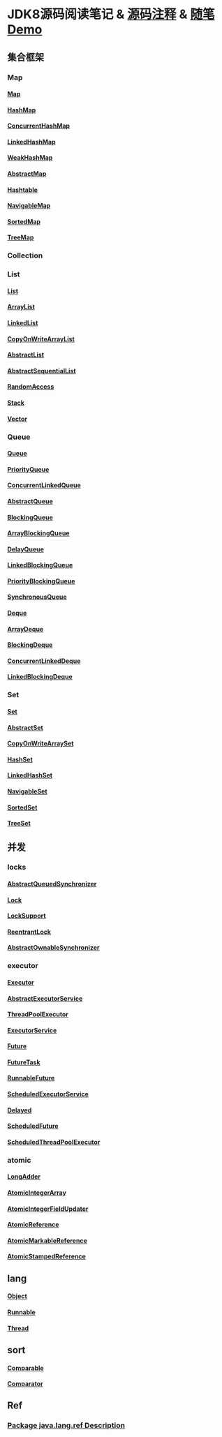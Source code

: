 # JDK8源码阅读笔记 & [源码注释](https://github.com/BoulCheng/JDK8/blob/master/src/java/) & [随笔Demo](https://github.com/BoulCheng/JDK-Demos) 

## 集合框架
### Map
#### [Map](https://github.com/BoulCheng/JDK8/blob/master/recipe/markdown/collections/framework/map/Map.md) 
#### [HashMap](https://github.com/BoulCheng/JDK8/blob/master/recipe/markdown/collections/framework/map/HashMap.md)
#### [ConcurrentHashMap](https://github.com/BoulCheng/JDK8/blob/master/recipe/markdown/collections/framework/map/ConcurrentHashMap.md)
#### [LinkedHashMap](https://github.com/BoulCheng/JDK8/blob/master/recipe/markdown/collections/framework/map/LinkedHashMap.md)
#### [WeakHashMap](https://github.com/BoulCheng/JDK8/blob/master/recipe/markdown/collections/framework/map/WeakHashMap.md)
#### [AbstractMap](https://github.com/BoulCheng/JDK8/blob/master/recipe/markdown/collections/framework/map/AbstractMap.md)
#### [Hashtable](https://github.com/BoulCheng/JDK8/blob/master/recipe/markdown/collections/framework/map/Hashtable.md)
#### [NavigableMap](https://github.com/BoulCheng/JDK8/blob/master/recipe/markdown/collections/framework/map/NavigableMap.md)
#### [SortedMap](https://github.com/BoulCheng/JDK8/blob/master/recipe/markdown/collections/framework/map/SortedMap.md)
#### [TreeMap](https://github.com/BoulCheng/JDK8/blob/master/recipe/markdown/collections/framework/map/TreeMap.md)

### Collection
### List
#### [List](https://github.com/BoulCheng/JDK8/blob/master/recipe/markdown/collections/framework/collection/list/List.md)
#### [ArrayList](https://github.com/BoulCheng/JDK8/blob/master/recipe/markdown/collections/framework/collection/list/ArrayList.md)
#### [LinkedList](https://github.com/BoulCheng/JDK8/blob/master/recipe/markdown/collections/framework/collection/list/LinkedList.md)
#### [CopyOnWriteArrayList](https://github.com/BoulCheng/JDK8/blob/master/recipe/markdown/collections/framework/collection/list/CopyOnWriteArrayList.md)
#### [AbstractList](https://github.com/BoulCheng/JDK8/blob/master/recipe/markdown/collections/framework/collection/list/AbstractList.md)
#### [AbstractSequentialList](https://github.com/BoulCheng/JDK8/blob/master/recipe/markdown/collections/framework/collection/list/AbstractSequentialList.md)
#### [RandomAccess](https://github.com/BoulCheng/JDK8/blob/master/recipe/markdown/collections/framework/collection/list/RandomAccess.md)
#### [Stack](https://github.com/BoulCheng/JDK8/blob/master/recipe/markdown/collections/framework/collection/list/Stack.md)
#### [Vector](https://github.com/BoulCheng/JDK8/blob/master/recipe/markdown/collections/framework/collection/list/Vector.md)

### Queue
#### [Queue](https://github.com/BoulCheng/JDK8/blob/master/recipe/markdown/collections/framework/collection/queue/Queue.md)
#### [PriorityQueue](https://github.com/BoulCheng/JDK8/blob/master/recipe/markdown/collections/framework/collection/queue/PriorityQueue.md)
#### [ConcurrentLinkedQueue](https://github.com/BoulCheng/JDK8/blob/master/recipe/markdown/collections/framework/collection/queue/ConcurrentLinkedQueue.md)
#### [AbstractQueue](https://github.com/BoulCheng/JDK8/blob/master/recipe/markdown/collections/framework/collection/queue/AbstractQueue.md)

#### [BlockingQueue](https://github.com/BoulCheng/JDK8/blob/master/recipe/markdown/collections/framework/collection/queue/blocking/BlockingQueue.md)
#### [ArrayBlockingQueue](https://github.com/BoulCheng/JDK8/blob/master/recipe/markdown/collections/framework/collection/queue/blocking/ArrayBlockingQueue.md)
#### [DelayQueue](https://github.com/BoulCheng/JDK8/blob/master/recipe/markdown/collections/framework/collection/queue/blocking/DelayQueue.md)
#### [LinkedBlockingQueue](https://github.com/BoulCheng/JDK8/blob/master/recipe/markdown/collections/framework/collection/queue/blocking/LinkedBlockingQueue.md)
#### [PriorityBlockingQueue](https://github.com/BoulCheng/JDK8/blob/master/recipe/markdown/collections/framework/collection/queue/blocking/PriorityBlockingQueue.md)
#### [SynchronousQueue](https://github.com/BoulCheng/JDK8/blob/master/recipe/markdown/collections/framework/collection/queue/blocking/SynchronousQueue.md)

#### [Deque](https://github.com/BoulCheng/JDK8/blob/master/recipe/markdown/collections/framework/collection/queue/deque/Deque.md)
#### [ArrayDeque](https://github.com/BoulCheng/JDK8/blob/master/recipe/markdown/collections/framework/collection/queue/deque/ArrayDeque.md)
#### [BlockingDeque](https://github.com/BoulCheng/JDK8/blob/master/recipe/markdown/collections/framework/collection/queue/deque/BlockingDeque.md)
#### [ConcurrentLinkedDeque](https://github.com/BoulCheng/JDK8/blob/master/recipe/markdown/collections/framework/collection/queue/deque/ConcurrentLinkedDeque.md)
#### [LinkedBlockingDeque](https://github.com/BoulCheng/JDK8/blob/master/recipe/markdown/collections/framework/collection/queue/deque/LinkedBlockingDeque.md)

### Set
#### [Set](https://github.com/BoulCheng/JDK8/blob/master/recipe/markdown/collections/framework/collection/set/Set.md)
#### [AbstractSet](https://github.com/BoulCheng/JDK8/blob/master/recipe/markdown/collections/framework/collection/set/AbstractSet.md)
#### [CopyOnWriteArraySet](https://github.com/BoulCheng/JDK8/blob/master/recipe/markdown/collections/framework/collection/set/CopyOnWriteArraySet.md)
#### [HashSet](https://github.com/BoulCheng/JDK8/blob/master/recipe/markdown/collections/framework/collection/set/HashSet.md)
#### [LinkedHashSet](https://github.com/BoulCheng/JDK8/blob/master/recipe/markdown/collections/framework/collection/set/LinkedHashSet.md)
#### [NavigableSet](https://github.com/BoulCheng/JDK8/blob/master/recipe/markdown/collections/framework/collection/set/NavigableSet.md)
#### [SortedSet](https://github.com/BoulCheng/JDK8/blob/master/recipe/markdown/collections/framework/collection/set/SortedSet.md)
#### [TreeSet](https://github.com/BoulCheng/JDK8/blob/master/recipe/markdown/collections/framework/collection/set/TreeSet.md)

## 并发
### locks
#### [AbstractQueuedSynchronizer](https://github.com/BoulCheng/JDK8/blob/master/recipe/markdown/concurrent/locks/AbstractQueuedSynchronizer.md)
#### [Lock](https://github.com/BoulCheng/JDK8/blob/master/recipe/markdown/concurrent/locks/Lock.md)
#### [LockSupport](https://github.com/BoulCheng/JDK8/blob/master/recipe/markdown/concurrent/locks/LockSupport.md)
#### [ReentrantLock](https://github.com/BoulCheng/JDK8/blob/master/recipe/markdown/concurrent/locks/ReentrantLock.md)
#### [AbstractOwnableSynchronizer](https://github.com/BoulCheng/JDK8/blob/master/recipe/markdown/concurrent/locks/AbstractOwnableSynchronizer.md)

### executor
#### [Executor](https://github.com/BoulCheng/JDK8/blob/master/recipe/markdown/concurrent/executor/Executor.md)
#### [AbstractExecutorService](https://github.com/BoulCheng/JDK8/blob/master/recipe/markdown/concurrent/executor/AbstractExecutorService.md)
#### [ThreadPoolExecutor](https://github.com/BoulCheng/JDK8/blob/master/recipe/markdown/concurrent/executor/ThreadPoolExecutor.md)
#### [ExecutorService](https://github.com/BoulCheng/JDK8/blob/master/recipe/markdown/concurrent/executor/ExecutorService.md)
#### [Future](https://github.com/BoulCheng/JDK8/blob/master/recipe/markdown/concurrent/executor/Future.md)
#### [FutureTask](https://github.com/BoulCheng/JDK8/blob/master/recipe/markdown/concurrent/executor/FutureTask.md)
#### [RunnableFuture](https://github.com/BoulCheng/JDK8/blob/master/recipe/markdown/concurrent/executor/RunnableFuture.md)

#### [ScheduledExecutorService](https://github.com/BoulCheng/JDK8/blob/master/recipe/markdown/concurrent/executor/schedule/ScheduledExecutorService.md)
#### [Delayed](https://github.com/BoulCheng/JDK8/blob/master/recipe/markdown/concurrent/executor/schedule/Delayed.md)
#### [ScheduledFuture](https://github.com/BoulCheng/JDK8/blob/master/recipe/markdown/concurrent/executor/schedule/ScheduledFuture.md)
#### [ScheduledThreadPoolExecutor](https://github.com/BoulCheng/JDK8/blob/master/recipe/markdown/concurrent/executor/schedule/ScheduledThreadPoolExecutor.md)

### atomic
#### [LongAdder](https://github.com/BoulCheng/JDK8/blob/master/recipe/markdown/concurrent/atomic/LongAdder.md)
#### [AtomicIntegerArray](https://github.com/BoulCheng/JDK8/blob/master/recipe/markdown/concurrent/atomic/AtomicIntegerArray.md)
#### [AtomicIntegerFieldUpdater](https://github.com/BoulCheng/JDK8/blob/master/recipe/markdown/concurrent/atomic/AtomicIntegerFieldUpdater.md)
#### [AtomicReference](https://github.com/BoulCheng/JDK8/blob/master/recipe/markdown/concurrent/atomic/AtomicReference.md)
#### [AtomicMarkableReference](https://github.com/BoulCheng/JDK8/blob/master/recipe/markdown/concurrent/atomic/AtomicMarkableReference.md)
#### [AtomicStampedReference](https://github.com/BoulCheng/JDK8/blob/master/recipe/markdown/concurrent/atomic/AtomicStampedReference.md)

## lang
#### [Object](https://github.com/BoulCheng/JDK8/blob/master/recipe/markdown/lang/Object.md)
#### [Runnable](https://github.com/BoulCheng/JDK8/blob/master/recipe/markdown/concurrent/lang/Runnable.md)
#### [Thread](https://github.com/BoulCheng/JDK8/blob/master/recipe/markdown/concurrent/lang/Thread.md)

## sort
#### [Comparable](https://github.com/BoulCheng/JDK8/blob/master/recipe/markdown/sort/Comparable.md)
#### [Comparator](https://github.com/BoulCheng/JDK8/blob/master/recipe/markdown/sort/Comparator.md)

## Ref
### [Package java.lang.ref Description](https://github.com/BoulCheng/JDK8/blob/master/recipe/markdown/ref/RefPackageDescription.md)